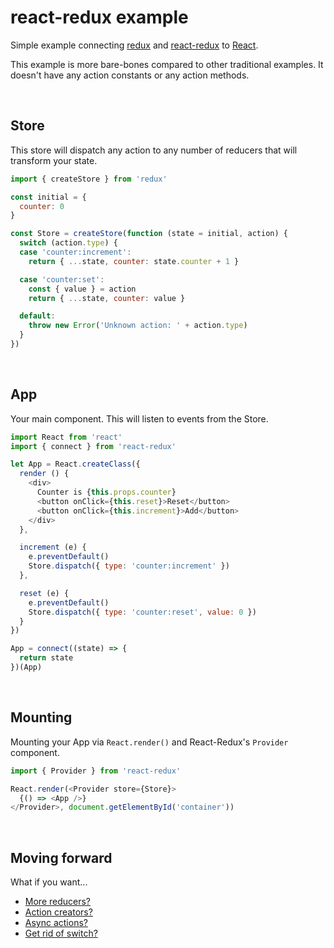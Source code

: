 # react-redux example

Simple example connecting [redux] and [react-redux] to [React].

This example is more bare-bones compared to other traditional examples. It doesn't have any action constants or any action methods.

[React]: https://facebook.github.io/react/
[redux]: https://www.npmjs.com/package/redux
[react-redux]: https://www.npmjs.com/package/react-redux

<br>

## Store

This store will dispatch any action to any number of reducers that will transform your state.

```js
import { createStore } from 'redux'

const initial = {
  counter: 0
}

const Store = createStore(function (state = initial, action) {
  switch (action.type) {
  case 'counter:increment':
    return { ...state, counter: state.counter + 1 }

  case 'counter:set':
    const { value } = action
    return { ...state, counter: value }

  default:
    throw new Error('Unknown action: ' + action.type)
  }
})
```

<br>

## App

Your main component. This will listen to events from the Store.

```js
import React from 'react'
import { connect } from 'react-redux'

let App = React.createClass({
  render () {
    <div>
      Counter is {this.props.counter}
      <button onClick={this.reset}>Reset</button>
      <button onClick={this.increment}>Add</button>
    </div>
  },

  increment (e) {
    e.preventDefault()
    Store.dispatch({ type: 'counter:increment' })
  },

  reset (e) {
    e.preventDefault()
    Store.dispatch({ type: 'counter:reset', value: 0 })
  }
})

App = connect((state) => {
  return state
})(App)
```

<br>

## Mounting

Mounting your App via `React.render()` and React-Redux's `Provider` component.

```js
import { Provider } from 'react-redux'

React.render(<Provider store={Store}>
  {() => <App />}
</Provider>, document.getElementById('container'))
```

<br>

## Moving forward

What if you want...

* [More reducers?](Combining_reducers.md)
* [Action creators?](Actions.md)
* [Async actions?](Async.md)
* [Get rid of switch?](Reducer_objects.md)
